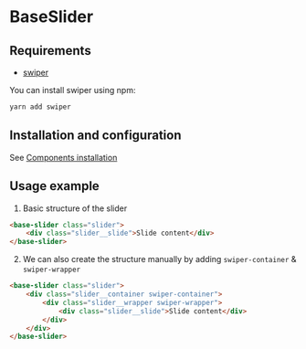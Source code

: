 # BaseSlider

## Requirements
- [swiper](https://www.npmjs.com/package/swiper)

You can install swiper using npm:
```bash
yarn add swiper
```

## Installation and configuration

See [Components installation](/docs/components_installation.md)

## Usage example

1. Basic structure of the slider
```html
<base-slider class="slider">
	<div class="slider__slide">Slide content</div>
</base-slider>
```

2. We can also create the structure manually by adding `swiper-container` & `swiper-wrapper`
```html
<base-slider class="slider">
	<div class="slider__container swiper-container">
		<div class="slider__wrapper swiper-wrapper">
			<div class="slider__slide">Slide content</div>
		</div>
	</div>
</base-slider>
```